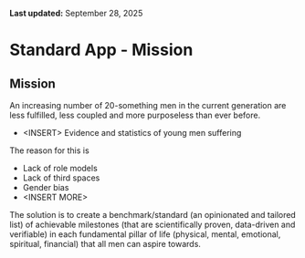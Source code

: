 **Last updated:** September 28, 2025


# Standard App - Mission

## Mission

An increasing number of 20-something men in the current generation are less fulfilled, less coupled and more purposeless than ever before. 

* \<INSERT\> Evidence and statistics of young men suffering

The reason for this is

* Lack of role models  
* Lack of third spaces  
* Gender bias  
* \<INSERT MORE\>

The solution is to create a benchmark/standard (an opinionated and tailored list) of achievable milestones (that are scientifically proven, data-driven and verifiable) in each fundamental pillar of life (physical, mental, emotional, spiritual, financial) that all men can aspire towards.
